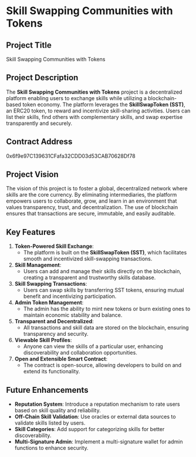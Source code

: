 # Skill Swapping Communities with Tokens

## Project Title
Skill Swapping Communities with Tokens

## Project Description
The **Skill Swapping Communities with Tokens** project is a decentralized platform enabling users to exchange skills while utilizing a blockchain-based token economy. The platform leverages the **SkillSwapToken (SST)**, an ERC20 token, to reward and incentivize skill-sharing activities. Users can list their skills, find others with complementary skills, and swap expertise transparently and securely.


## Contract Address
0x6f9e97C139631CFafa32CDD03d53CAB70628Df78


## Project Vision
The vision of this project is to foster a global, decentralized network where skills are the core currency. By eliminating intermediaries, the platform empowers users to collaborate, grow, and learn in an environment that values transparency, trust, and decentralization. The use of blockchain ensures that transactions are secure, immutable, and easily auditable.


## Key Features
1. **Token-Powered Skill Exchange**:
   - The platform is built on the **SkillSwapToken (SST)**, which facilitates smooth and incentivized skill-swapping transactions.
2. **Skill Management**:
   - Users can add and manage their skills directly on the blockchain, creating a transparent and trustworthy skills database.
3. **Skill Swapping Transactions**:
   - Users can swap skills by transferring SST tokens, ensuring mutual benefit and incentivizing participation.
4. **Admin Token Management**:
   - The admin has the ability to mint new tokens or burn existing ones to maintain economic stability and balance.
5. **Transparent and Decentralized**:
   - All transactions and skill data are stored on the blockchain, ensuring transparency and security.
6. **Viewable Skill Profiles**:
   - Anyone can view the skills of a particular user, enhancing discoverability and collaboration opportunities.
7. **Open and Extensible Smart Contract**:
   - The contract is open-source, allowing developers to build on and extend its functionality.


## Future Enhancements
- **Reputation System**: Introduce a reputation mechanism to rate users based on skill quality and reliability.
- **Off-Chain Skill Validation**: Use oracles or external data sources to validate skills listed by users.
- **Skill Categories**: Add support for categorizing skills for better discoverability.
- **Multi-Signature Admin**: Implement a multi-signature wallet for admin functions to enhance security.